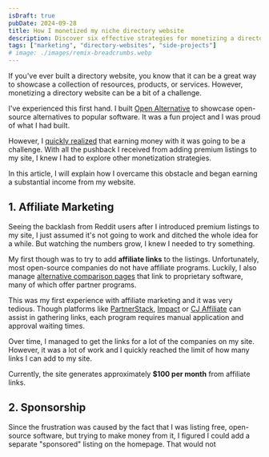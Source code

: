 ```yaml
---
isDraft: true
pubDate: 2024-09-28
title: How I monetized my niche directory website
description: Discover six effective strategies for monetizing a directory website, including advertising, premium listings, sponsored content, and more.
tags: ["marketing", "directory-websites", "side-projects"]
# image: ./images/remix-breadcrumbs.webp
---
```


If you've ever built a directory website, you know that it can be a great way to showcase a collection of resources, products, or services. However, monetizing a directory website can be a bit of a challenge.

I've experienced this first hand. I built [Open Alternative](https://openalternative.co) to showcase open-source alternatives to popular software. It was a fun project and I was proud of what I had built.

However, I [quickly realized](/posts/openalternative-launch) that earning money with it was going to be a challenge. With all the pushback I received from adding premium listings to my site, I knew I had to explore other monetization strategies.

In this article, I will explain how I overcame this obstacle and began earning a substantial income from my website.

## 1. Affiliate Marketing

Seeing the backlash from Reddit users after I introduced premium listings to my site, I just assumed it's not going to work and ditched the whole idea for a while. But watching the numbers grow, I knew I needed to try something.

My first though was to try to add **affiliate links** to the listings. Unfortunately, most open-source companies do not have affiliate programs. Luckily, I also manage [alternative comparison pages](https://openalternative.co/alternatives) that link to proprietary software, many of which offer partner programs.

This was my first experience with affiliate marketing and it was very tedious. Though platforms like [PartnerStack](https://partnerstack.com), [Impact](https://impact.com) or [CJ Affiliate](https://www.cj.com) can assist in gathering links, each program requires manual application and approval waiting times.

Over time, I managed to get the links for a lot of the companies on my site. However, it was a lot of work and I quickly reached the limit of how many links I can add to my site.

Currently, the site generates approximately **$100 per month** from affiliate links.

## 2. Sponsorship

Since the frustration was caused by the fact that I was listing free, open-source software, but trying to make money from it, I figured I could add a separate "sponsored" listing on the homepage. That would not
